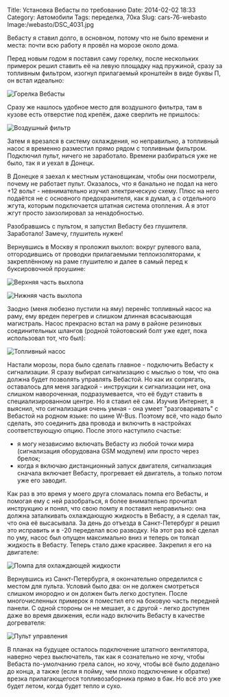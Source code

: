 Title: Установка Вебасты по требованию
Date: 2014-02-02 18:33
Category: Автомобили
Tags: переделка, 70ка
Slug: cars-76-webasto
Image:/webasto/DSC_4031.jpg

Вебасту я ставил долго, в основном, потому что не было времени и места: почти всю работу я провёл на морозе около дома.

Перед новым годом я поставил саму горелку, после нескольких примерок решил ставить её на левую площадку над пружиной, сразу за топливным фильтром, изогнул прилагаемый кронштейн в виде буквы П, он встал идеально:

<!-- PELICAN_END_SUMMARY -->

![Горелка Вебасты]({attach}webasto/DSC_4036.jpg)

Сразу же нашлось удобное место для воздушного фильтра, там в кузове есть отверстие под крепёж, даже сверлить не пришлось:

![Воздушный фильтр]({attach}webasto/DSC_4049.jpg)

Затем я врезался в систему охлаждения, но неправильно, а топливный насос я временно разместил прямо рядом с топливным фильтром. Подключил пульт, ничего не заработало. Времени разбираться уже не было, так я и уехал в Донецк.

В Донецке я заехал к местным установщикам, чтобы они посмотрели, почему не работает пульт. Оказалось, что я банально не подал на него +12 вольт - невнимательно изучил электрическую схему. Плюс на него подаётся не с основного предохранителя, как я думал, а с отдельного жгута, которым подключается штатная система отопления. А я этот жгут просто заизолировал за ненадобностью.

Разобравшись с пультом, я запустил Вебасту без глушителя. Заработало! Замечу, глушитель нужен!

Вернувшись в Москву я проложил выхлоп: вокруг рулевого вала, отгородившись от проводки прилагаемыми теплоизоляторами, к закреплённому на раме глушителю и далее в самый перед к буксировочной проушине:

![Верхняя часть выхлопа]({attach}webasto/DSC_4038.jpg)

![Нижняя часть выхлопа]({attach}webasto/DSC_4045.jpg)

Заодно (меня любезно пустили на яму) перенёс топливный насос на раму, ему вреден перегрев и слишком длинная всасывающая магистраль. Насос прекрасно встал на раму в районе резиновых соединительных шлангов (родной тойотовский болт уже едет, пока использовал тот, что был):

![Топливный насос]({attach}webasto/DSC_4051.jpg)

Настали морозы, пора было сделать главное - подключить Вебасту к сигнализации. Я сразу выбирал сигнализацию с мыслью о том, что она должна будет позволять управлять Вебастой. Но как их сопрягать, оставалось для меня загадкой - инструкции к сигнализации нет, она слишком навороченная, подразумевается, что её будут ставить в специализированном центре. Но я ставил её сам. Изучив Интернет, я выяснил, что сигнализация очень умная - она умеет "разговаривать" с Вебастой на родном языке: по шине W-Bus. Поэтому всё, что надо было сделать, это соединить два провода и включить в настройках соответствующую опцию. После этого наступило счастье:
- я могу независимо включать Вебасту из любой точки мира (сигнализация оборудована GSM модулем) или просто через брелок;
- когда я включаю дистанционный запуск двигателя, сигнализация сначала включает Вебасту, прогревает ей двигатель, а только потом уже его заводит.

Как раз в это время у моего друга сломалась помпа его Вебасты, и помогая ему с ней разобраться, я более внимательно прочитал инструкцию и понял, что свою помпу я поставил неправильно: она должна заталкивать охлаждающую жидкость в Вебасту, а я сделал так, что она её высасывала. За день до отъезда в Санкт-Петербург я решил это исправить и в -20 переделал всю разводку. На этот раз всё сделал по уму, насос был опущен максимально вниз и теперь он толкал жидкость в Вебасту. Теперь стало даже красивее. Закрепил я его на двигателе:

![Помпа для охлаждающей жидкости]({attach}webasto/DSC_4034.jpg)

Вернувшись из Санкт-Петербурга, я окончательно определился с местом для пульта. Условий было два: он не должен смотреться слишком инородно и он должен быть легко доступен. После многочисленных примерок я поместил его на боковую часть передней панели. С одной стороны он не мешает, а с другой - легко доступен даже во время движения, если надо включить Вебасту в качестве догревателя:

![Пульт управления]({attach}webasto/DSC_4031.jpg)

В планах на будущее осталось подключение штатного вентилятора, наверно через выключатель, так как я сознательно не хочу, чтобы Вебаста по-умолчанию грела салон, но хочу, чтобы всё было доделано до конца, а также (если я пойму, чем плохо подключение к обратке) врезка прилагающегося топливозаборника прямо в бак. Но всё это уже будет летом, когда будет тепло и сухо.
